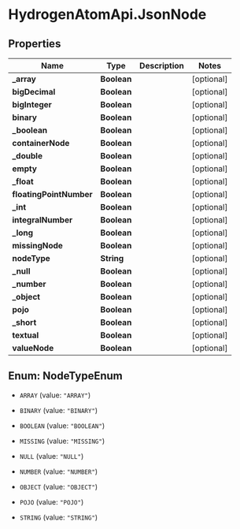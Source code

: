 # HydrogenAtomApi.JsonNode

## Properties
Name | Type | Description | Notes
------------ | ------------- | ------------- | -------------
**_array** | **Boolean** |  | [optional] 
**bigDecimal** | **Boolean** |  | [optional] 
**bigInteger** | **Boolean** |  | [optional] 
**binary** | **Boolean** |  | [optional] 
**_boolean** | **Boolean** |  | [optional] 
**containerNode** | **Boolean** |  | [optional] 
**_double** | **Boolean** |  | [optional] 
**empty** | **Boolean** |  | [optional] 
**_float** | **Boolean** |  | [optional] 
**floatingPointNumber** | **Boolean** |  | [optional] 
**_int** | **Boolean** |  | [optional] 
**integralNumber** | **Boolean** |  | [optional] 
**_long** | **Boolean** |  | [optional] 
**missingNode** | **Boolean** |  | [optional] 
**nodeType** | **String** |  | [optional] 
**_null** | **Boolean** |  | [optional] 
**_number** | **Boolean** |  | [optional] 
**_object** | **Boolean** |  | [optional] 
**pojo** | **Boolean** |  | [optional] 
**_short** | **Boolean** |  | [optional] 
**textual** | **Boolean** |  | [optional] 
**valueNode** | **Boolean** |  | [optional] 


<a name="NodeTypeEnum"></a>
## Enum: NodeTypeEnum


* `ARRAY` (value: `"ARRAY"`)

* `BINARY` (value: `"BINARY"`)

* `BOOLEAN` (value: `"BOOLEAN"`)

* `MISSING` (value: `"MISSING"`)

* `NULL` (value: `"NULL"`)

* `NUMBER` (value: `"NUMBER"`)

* `OBJECT` (value: `"OBJECT"`)

* `POJO` (value: `"POJO"`)

* `STRING` (value: `"STRING"`)




